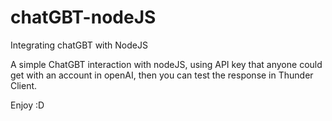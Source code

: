 # chatGBT-nodeJS
Integrating chatGBT with NodeJS

A simple ChatGBT interaction with nodeJS, using API key that anyone could get with an account in openAI, then you can test the response in Thunder Client.

Enjoy :D
